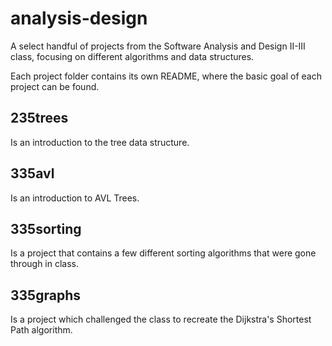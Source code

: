 # analysis-design
A select handful of projects from the Software Analysis and Design II-III class, focusing on different algorithms and data structures. 

Each project folder contains its own README, where the basic goal of each project can be found. 

## 235trees
Is an introduction to the tree data structure. 

## 335avl
Is an introduction to AVL Trees. 

## 335sorting
Is a project that contains a few different sorting algorithms that were gone through in class. 

## 335graphs
Is a project which challenged the class to recreate the Dijkstra's Shortest Path algorithm. 

